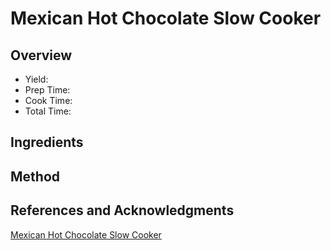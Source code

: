 # Mexican Hot Chocolate Slow Cooker

## Overview

- Yield:
- Prep Time:
- Cook Time:
- Total Time:

## Ingredients


## Method



## References and Acknowledgments

[Mexican Hot Chocolate Slow Cooker](http://www.littlespicejar.com/mexican-hot-chocolate-slow-cooker/)
